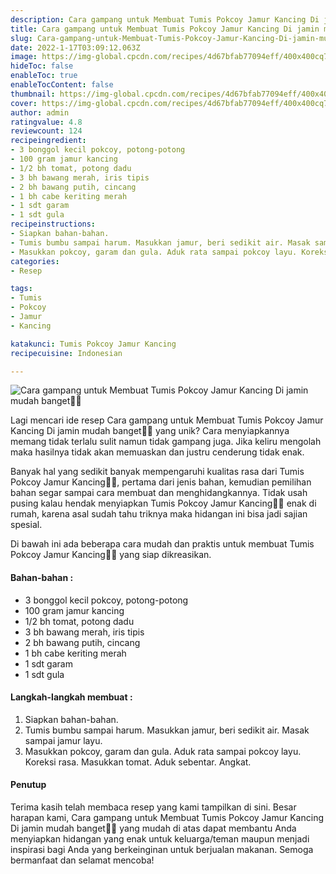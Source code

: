 ```yaml
---
description: Cara gampang untuk Membuat Tumis Pokcoy Jamur Kancing Di jamin mudah banget"
title: Cara gampang untuk Membuat Tumis Pokcoy Jamur Kancing Di jamin mudah banget
slug: Cara-gampang-untuk-Membuat-Tumis-Pokcoy-Jamur-Kancing-Di-jamin-mudah-banget
date: 2022-1-17T03:09:12.063Z
image: https://img-global.cpcdn.com/recipes/4d67bfab77094eff/400x400cq70/photo.jpg
hideToc: false
enableToc: true
enableTocContent: false
thumbnail: https://img-global.cpcdn.com/recipes/4d67bfab77094eff/400x400cq70/photo.jpg
cover: https://img-global.cpcdn.com/recipes/4d67bfab77094eff/400x400cq70/photo.jpg
author: admin
ratingvalue: 4.8
reviewcount: 124
recipeingredient:
- 3 bonggol kecil pokcoy, potong-potong
- 100 gram jamur kancing
- 1/2 bh tomat, potong dadu
- 3 bh bawang merah, iris tipis
- 2 bh bawang putih, cincang
- 1 bh cabe keriting merah
- 1 sdt garam
- 1 sdt gula
recipeinstructions:
- Siapkan bahan-bahan.
- Tumis bumbu sampai harum. Masukkan jamur, beri sedikit air. Masak sampai jamur layu.
- Masukkan pokcoy, garam dan gula. Aduk rata sampai pokcoy layu. Koreksi rasa. Masukkan tomat. Aduk sebentar. Angkat.
categories:
- Resep

tags:
- Tumis
- Pokcoy
- Jamur
- Kancing

katakunci: Tumis Pokcoy Jamur Kancing
recipecuisine: Indonesian

---
```


![Cara gampang untuk Membuat Tumis Pokcoy Jamur Kancing Di jamin mudah banget👩‍🍳](https://img-global.cpcdn.com/recipes/4d67bfab77094eff/400x400cq70/photo.jpg)

Lagi mencari ide resep Cara gampang untuk Membuat Tumis Pokcoy Jamur Kancing Di jamin mudah banget👩‍🍳 yang unik? Cara menyiapkannya memang tidak terlalu sulit namun tidak gampang juga. Jika keliru mengolah maka hasilnya tidak akan memuaskan dan justru cenderung tidak enak.

Banyak hal yang sedikit banyak mempengaruhi kualitas rasa dari Tumis Pokcoy Jamur Kancing👩‍🍳, pertama dari jenis bahan, kemudian pemilihan bahan segar sampai cara membuat dan menghidangkannya. Tidak usah pusing kalau hendak menyiapkan Tumis Pokcoy Jamur Kancing👩‍🍳 enak di rumah, karena asal sudah tahu triknya maka hidangan ini bisa jadi sajian spesial.

Di bawah ini ada beberapa cara mudah dan praktis untuk membuat Tumis Pokcoy Jamur Kancing👩‍🍳 yang siap dikreasikan.

<!--inarticleads1-->

#### Bahan-bahan :

- 3 bonggol kecil pokcoy, potong-potong
- 100 gram jamur kancing
- 1/2 bh tomat, potong dadu
- 3 bh bawang merah, iris tipis
- 2 bh bawang putih, cincang
- 1 bh cabe keriting merah
- 1 sdt garam
- 1 sdt gula

<!--inarticleads2-->

#### Langkah-langkah membuat :

1. Siapkan bahan-bahan.
1. Tumis bumbu sampai harum. Masukkan jamur, beri sedikit air. Masak sampai jamur layu.
1. Masukkan pokcoy, garam dan gula. Aduk rata sampai pokcoy layu. Koreksi rasa. Masukkan tomat. Aduk sebentar. Angkat.

#### Penutup

Terima kasih telah membaca resep yang kami tampilkan di sini. Besar harapan kami, Cara gampang untuk Membuat Tumis Pokcoy Jamur Kancing Di jamin mudah banget👩‍🍳 yang mudah di atas dapat membantu Anda menyiapkan hidangan yang enak untuk keluarga/teman maupun menjadi inspirasi bagi Anda yang berkeinginan untuk berjualan makanan. Semoga bermanfaat dan selamat mencoba!